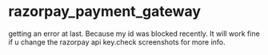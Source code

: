 # razorpay_payment_gateway
getting an error at last. Because my id was blocked recently. It will work fine if u change the razorpay api key.check screenshots for more info. 
